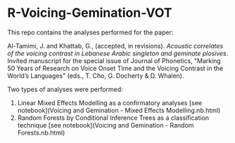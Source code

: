 # R-Voicing-Gemination-VOT

This repo contains the analyses performed for the paper:

Al-Tamimi, J. and Khattab, G., (accepted, in revisions). *Acoustic correlates of the voicing contrast in Lebanese Arabic singleton and geminate plosives*. Invited manuscript for the special issue of Journal of Phonetics, "Marking 50 Years of Research on Voice Onset Time and the Voicing Contrast in the World’s Languages" (eds., T. Cho, G. Docherty & D. Whalen).

Two types of analyses were performed:

1. Linear Mixed Effects Modelling as a confirmatory analyses [see notebook](Voicing and Gemination - Mixed Effects Modelling.nb.html)
2. Random Forests by Conditional Inference Trees as a classification technique [see notebook](Voicing and Gemination - Random Forests.nb.html)




